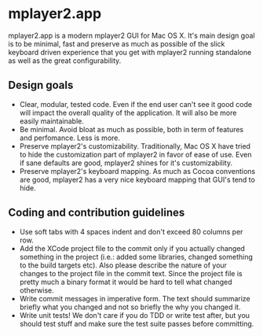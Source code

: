 mplayer2.app 
============

mplayer2.app is a modern mplayer2 GUI for Mac OS X. It's main design goal is
to be minimal, fast and preserve as much as possible of the slick keyboard
driven experience that you get with mplayer2 running standalone as well
as the great configurability.


Design goals
------------

*  Clear, modular, tested code. Even if the end user can't see it good code
   will impact the overall quality of the application. It will also be more
   easily maintainable.
*  Be minimal. Avoid bloat as much as possible, both in term of features and
   perfomance. Less is more.
*  Preserve mplayer2's customizability. Traditionally, Mac OS X have tried
   to hide the customization part of mplayer2 in favor of ease of use. Even if
   sane defaults are good, mplayer2 shines for it's customizability.
*  Preserve mplayer2's keyboard mapping. As much as Cocoa conventions
   are good, mplayer2 has a very nice keyboard mapping that GUI's tend
   to hide.


Coding and contribution guidelines
----------------------------------

*  Use soft tabs with 4 spaces indent and don't exceed 80 columns per row.
*  Add the XCode project file to the commit only if you actually changed
   something in the project (i.e.: added some libraries, changed
   something to the build targets etc). Also please describe the nature
   of your changes to the project file in the commit text. Since the
   project file is pretty much a binary format it would be hard to tell
   what changed otherwise.
*  Write commit messages in imperative form. The text should summarize
   briefly what you changed and not so briefly the why you changed it.
*  Write unit tests! We don't care if you do TDD or write test after, but
   you should test stuff and make sure the test suite passes before
   committing.
